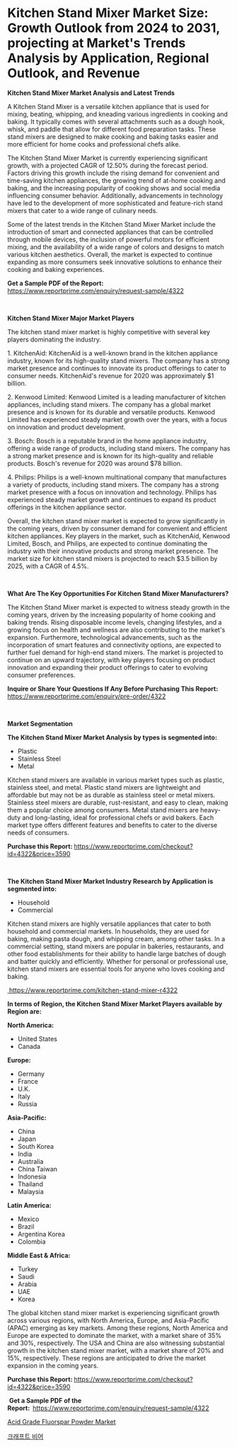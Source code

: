 <p><h1>Kitchen Stand Mixer Market Size: Growth Outlook from 2024 to 2031, projecting at Market's Trends Analysis by Application, Regional Outlook, and Revenue</h1></p><p><strong>Kitchen Stand Mixer Market Analysis and Latest Trends</strong></p>
<p><p>A Kitchen Stand Mixer is a versatile kitchen appliance that is used for mixing, beating, whipping, and kneading various ingredients in cooking and baking. It typically comes with several attachments such as a dough hook, whisk, and paddle that allow for different food preparation tasks. These stand mixers are designed to make cooking and baking tasks easier and more efficient for home cooks and professional chefs alike.</p><p>The Kitchen Stand Mixer Market is currently experiencing significant growth, with a projected CAGR of 12.50% during the forecast period. Factors driving this growth include the rising demand for convenient and time-saving kitchen appliances, the growing trend of at-home cooking and baking, and the increasing popularity of cooking shows and social media influencing consumer behavior. Additionally, advancements in technology have led to the development of more sophisticated and feature-rich stand mixers that cater to a wide range of culinary needs.</p><p>Some of the latest trends in the Kitchen Stand Mixer Market include the introduction of smart and connected appliances that can be controlled through mobile devices, the inclusion of powerful motors for efficient mixing, and the availability of a wide range of colors and designs to match various kitchen aesthetics. Overall, the market is expected to continue expanding as more consumers seek innovative solutions to enhance their cooking and baking experiences.</p></p>
<p><strong>Get a Sample PDF of the Report:&nbsp;</strong> <a href="https://www.reportprime.com/enquiry/request-sample/4322">https://www.reportprime.com/enquiry/request-sample/4322</a></p>
<p>&nbsp;</p>
<p><strong>Kitchen Stand Mixer Major Market Players</strong></p>
<p><p>The kitchen stand mixer market is highly competitive with several key players dominating the industry. </p><p>1. KitchenAid: KitchenAid is a well-known brand in the kitchen appliance industry, known for its high-quality stand mixers. The company has a strong market presence and continues to innovate its product offerings to cater to consumer needs. KitchenAid's revenue for 2020 was approximately $1 billion.</p><p>2. Kenwood Limited: Kenwood Limited is a leading manufacturer of kitchen appliances, including stand mixers. The company has a global market presence and is known for its durable and versatile products. Kenwood Limited has experienced steady market growth over the years, with a focus on innovation and product development.</p><p>3. Bosch: Bosch is a reputable brand in the home appliance industry, offering a wide range of products, including stand mixers. The company has a strong market presence and is known for its high-quality and reliable products. Bosch's revenue for 2020 was around $78 billion.</p><p>4. Philips: Philips is a well-known multinational company that manufactures a variety of products, including stand mixers. The company has a strong market presence with a focus on innovation and technology. Philips has experienced steady market growth and continues to expand its product offerings in the kitchen appliance sector.</p><p>Overall, the kitchen stand mixer market is expected to grow significantly in the coming years, driven by consumer demand for convenient and efficient kitchen appliances. Key players in the market, such as KitchenAid, Kenwood Limited, Bosch, and Philips, are expected to continue dominating the industry with their innovative products and strong market presence. The market size for kitchen stand mixers is projected to reach $3.5 billion by 2025, with a CAGR of 4.5%.</p></p>
<p>&nbsp;</p>
<p><strong>What Are The Key Opportunities For Kitchen Stand Mixer Manufacturers?</strong></p>
<p><p>The Kitchen Stand Mixer market is expected to witness steady growth in the coming years, driven by the increasing popularity of home cooking and baking trends. Rising disposable income levels, changing lifestyles, and a growing focus on health and wellness are also contributing to the market's expansion. Furthermore, technological advancements, such as the incorporation of smart features and connectivity options, are expected to further fuel demand for high-end stand mixers. The market is projected to continue on an upward trajectory, with key players focusing on product innovation and expanding their product offerings to cater to evolving consumer preferences.</p></p>
<p><strong>Inquire or Share Your Questions If Any Before Purchasing This Report:</strong> <a href="https://www.reportprime.com/enquiry/pre-order/4322">https://www.reportprime.com/enquiry/pre-order/4322</a></p>
<p>&nbsp;</p>
<p><strong>Market Segmentation</strong></p>
<p><strong>The Kitchen Stand Mixer Market Analysis by types is segmented into:</strong></p>
<p><ul><li>Plastic</li><li>Stainless Steel</li><li>Metal</li></ul></p>
<p><p>Kitchen stand mixers are available in various market types such as plastic, stainless steel, and metal. Plastic stand mixers are lightweight and affordable but may not be as durable as stainless steel or metal mixers. Stainless steel mixers are durable, rust-resistant, and easy to clean, making them a popular choice among consumers. Metal stand mixers are heavy-duty and long-lasting, ideal for professional chefs or avid bakers. Each market type offers different features and benefits to cater to the diverse needs of consumers.</p></p>
<p><strong>Purchase this Report:&nbsp;</strong><a href="https://www.reportprime.com/checkout?id=4322&price=3590">https://www.reportprime.com/checkout?id=4322&price=3590</a></p>
<p>&nbsp;</p>
<p><strong>The Kitchen Stand Mixer Market Industry Research by Application is segmented into:</strong></p>
<p><ul><li>Household</li><li>Commercial</li></ul></p>
<p><p>Kitchen stand mixers are highly versatile appliances that cater to both household and commercial markets. In households, they are used for baking, making pasta dough, and whipping cream, among other tasks. In a commercial setting, stand mixers are popular in bakeries, restaurants, and other food establishments for their ability to handle large batches of dough and batter quickly and efficiently. Whether for personal or professional use, kitchen stand mixers are essential tools for anyone who loves cooking and baking.</p></p>
<p><a href="https://www.reportprime.com/kitchen-stand-mixer-r4322">&nbsp;https://www.reportprime.com/kitchen-stand-mixer-r4322</a></p>
<p><strong>In terms of Region, the Kitchen Stand Mixer Market Players available by Region are:</strong></p>
<p>
    <p> <strong> North America: </strong>
        <ul>
            <li>United States</li>
            <li>Canada</li>
        </ul>
        </p> 
    <p> <strong> Europe: </strong>
        <ul>
            <li>Germany</li>
            <li>France</li>
            <li>U.K.</li>
            <li>Italy</li>
            <li>Russia</li>
        </ul>
        </p> 
    <p> <strong> Asia-Pacific: </strong>
        <ul>
            <li>China</li>
            <li>Japan</li>
            <li>South Korea</li>
            <li>India</li>
            <li>Australia</li>
            <li>China Taiwan</li>
            <li>Indonesia</li>
            <li>Thailand</li>
            <li>Malaysia</li>
        </ul>
        </p> 
    <p> <strong> Latin America: </strong>
        <ul>
            <li>Mexico</li>
            <li>Brazil</li>
            <li>Argentina Korea</li>
            <li>Colombia</li>
        </ul>
        </p> 
    <p> <strong> Middle East & Africa: </strong>
        <ul>
            <li>Turkey</li>
            <li>Saudi</li>
            <li>Arabia</li>
            <li>UAE</li>
            <li>Korea</li>
        </ul>
    </p>
    </p>
<p><p>The global kitchen stand mixer market is experiencing significant growth across various regions, with North America, Europe, and Asia-Pacific (APAC) emerging as key markets. Among these regions, North America and Europe are expected to dominate the market, with a market share of 35% and 30%, respectively. The USA and China are also witnessing substantial growth in the kitchen stand mixer market, with a market share of 20% and 15%, respectively. These regions are anticipated to drive the market expansion in the coming years.</p></p>
<p><strong>Purchase this Report: </strong><a href="https://www.reportprime.com/checkout?id=4322&price=3590">https://www.reportprime.com/checkout?id=4322&price=3590</a></p>
<p>&nbsp;<strong>Get a Sample PDF of the Report:&nbsp;&nbsp;</strong><a href="https://www.reportprime.com/enquiry/request-sample/4322">https://www.reportprime.com/enquiry/request-sample/4322</a></p>
<p><strong></strong></p>
<p><p><a href="https://view.publitas.com/reportprime-1/acid-grade-fluorspar-powder-market-comprehensive-assessment-by-type-application-and-geography/">Acid Grade Fluorspar Powder Market</a></p><p><a href="https://github.com/lzrvbyqzftro57/Market-Research-Report-List-2/blob/main/601726178347.md">크래프트 비어</a></p></p>